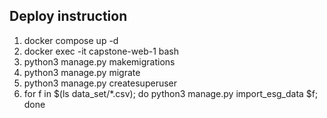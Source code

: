 ## Deploy instruction

1. docker compose up -d
2. docker exec -it capstone-web-1 bash
3. python3 manage.py makemigrations
4. python3 manage.py migrate
5. python3 manage.py createsuperuser
6. for f in $(ls data_set/*.csv); do python3 manage.py import_esg_data $f; done